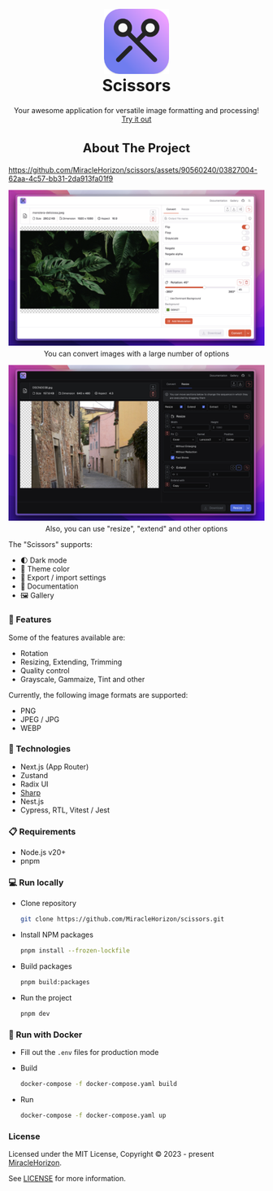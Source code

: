 <br />

<div align="center">
   <img src="apps/frontend/public/android-chrome-192x192.png" alt="Logo" width=128 height=128>

  <h1 style="font-size: 32px; margin-top: 0">️Scissors</h1>

  <p>
    Your awesome application for versatile image formatting and processing!
    <br />
    <a href="https://scissors-application.vercel.app" rel="noreferrer" target="_blank">Try it out</a>
  </p>
</div>

<h2 align="center" style="font-size: 24px;">About The Project</h2>

https://github.com/MiracleHorizon/scissors/assets/90560240/03827004-62aa-4c57-bb31-2da913fa01f9

[![Project screenshot 1][preview-screenshot-1]][project-github]

<p align="center" style="margin-top: -10px;">You can convert images with a large number of options</p>

[![Project screenshot 2][preview-screenshot-2]][project-github]

<p align="center" style="margin-top: -10px;">Also, you can use "resize", "extend" and other options</p>

The "Scissors" supports:

- 🌓 Dark mode
- 🎨 Theme color
- 💾 Export / import settings
- 📖 Documentation
- 🖼️ Gallery

### 🧨 Features

Some of the features available are:

- Rotation
- Resizing, Extending, Trimming
- Quality control
- Grayscale, Gammaize, Tint and other

Currently, the following image formats are supported:

- PNG
- JPEG / JPG
- WEBP

### 🔧 Technologies

- Next.js (App Router)
- Zustand
- Radix UI
- [Sharp](https://sharp.pixelplumbing.com/)
- Nest.js
- Cypress, RTL, Vitest / Jest

### 📋 Requirements

- Node.js v20+
- pnpm

### 💻 Run locally

- Clone repository
  ```sh
  git clone https://github.com/MiracleHorizon/scissors.git
  ```
- Install NPM packages

  ```sh
  pnpm install --frozen-lockfile
  ```

- Build packages

  ```sh
  pnpm build:packages
  ```

- Run the project
  ```sh
  pnpm dev
  ```

### 🐳 Run with Docker

- Fill out the `.env` files for production mode

- Build

  ```sh
  docker-compose -f docker-compose.yaml build
  ```

- Run
  ```sh
  docker-compose -f docker-compose.yaml up
  ```

### License

Licensed under the MIT License, Copyright © 2023 -
present [MiracleHorizon](https://github.com/MiracleHorizon).

See [LICENSE](https://github.com/MiracleHorizon/scissors/blob/main/LICENSE) for more information.

[project-github]: https://github.com/MiracleHorizon/scissors

[preview-screenshot-1]: social/og-image-share-light.png

[preview-screenshot-2]: social/og-image-share-dark.png
